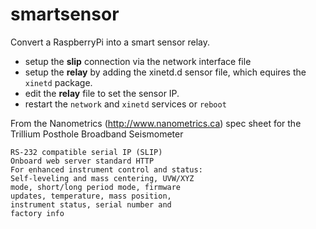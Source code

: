 # smartsensor

Convert a RaspberryPi into a smart sensor relay.
* setup the __slip__ connection via the network interface file
* setup the __relay__ by adding the xinetd.d sensor file, which equires the `xinetd` package.
* edit the __relay__ file to set the sensor IP.
* restart the `network` and `xinetd` services or `reboot`


From the Nanometrics (http://www.nanometrics.ca) spec sheet for the Trillium Posthole Broadband Seismometer
````
RS-232 compatible serial IP (SLIP)
Onboard web server standard HTTP
For enhanced instrument control and status:
Self-leveling and mass centering, UVW/XYZ
mode, short/long period mode, firmware
updates, temperature, mass position,
instrument status, serial number and
factory info
````
